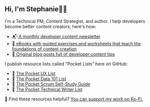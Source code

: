 ## Hi, I'm Stephanie👋🏽

I'm a Technical PM, Content Strategist, and author. I help developers become better content creators; here's how:

- 📬[ A monthly developer content newsletter](http://bit.ly/devcontentdigest)
- 📖[ eBooks with guided exercises and worksheets that teach the foundations of content creation](www.developersguidetocontent.com)
- 📝[ Original blog posts full of developer content tips](www.stephaniemorillo.co/blog)


I publish resource lists called "Pocket Lists" here on GitHub:

- 📌 [The Pocket UX List](https://github.com/rubymorillo/pocket-ux-list)
- 📌 [The Pocket Data 101 List](https://github.com/rubymorillo/pocket-data-101-list)
- 📌 [The Pocket Scrum Self-Study Guide](https://github.com/rubymorillo/pocket-scrum-self-study-list)
- 📌 [The Pocket Technical Writer List](https://github.com/rubymorillo/pocket-tech-writing-list)


💫 Find these resources helpful? [You can support my work on Ko-Fi.](www.ko-fi.com/stephaniemorillo.com)
